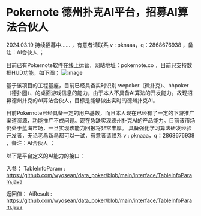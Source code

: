 # Pokernote 德州扑克AI平台，招募AI算法合伙人

2024.03.19 持续招募中…… ，有意者请联系 v : pknaaa，q：2868676938 ，备注：AI合伙人 ；

目前已有Pokernote软件在线上运营，网站地址：pokernote.co ，目前只支持数据HUD功能，如下图；
![image](https://github.com/wyosean/data_poker/assets/9973784/22686241-206f-4b32-9b4e-ce237098b228)

基于该项目的工程基座，目前已经具备实时识别 wepoker（微扑克）、hhpoker（德扑圈）、的桌面游戏信息的能力，由于本人不具备AI算法的开发能力。故现招募德州扑克的AI算法合伙人，目标是能够做出实时的德州扑克AI。

目前Pokernote已经具备一定的用户基数，而且本人现在已经有了一定的下游推广渠道资源，功能推广不成问题。现在急缺实现德州扑克AI的产品能力。目前该市场仍处于蓝海市场，一旦实现该能力回报将非常丰厚。
具备强化学习算法研发经验开发者，无论老鸟新鸟都可以一试，有意者请联系 v : pknaaa，q：2868676938 ，备注：AI合伙人 ；

以下是平台定义的AI能力的接口： 

入参：
TableInfoParam :  https://github.com/wyosean/data_poker/blob/main/interface/TableInfoParam.java

返回值：
AiResult : https://github.com/wyosean/data_poker/blob/main/interface/TableInfoParam.java
